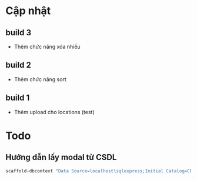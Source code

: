 # Cập nhật

## build 3
- Thêm chức năng xóa nhiều

## build 2
- Thêm chức năng sort

## build 1
- Thêm upload cho locations (test)


# Todo
## Hướng dẫn lấy modal từ CSDL
```powershell
scaffold-dbcontext "Data Source=localhost\sqlexpress;Initial Catalog=CRM_CMC;User ID=sa;Password=123;Encrypt=True;Trust Server Certificate=True" Microsoft.EntityFrameworkCore.SqlServer -OutputDir Models -ContextDir Contexts -force
```